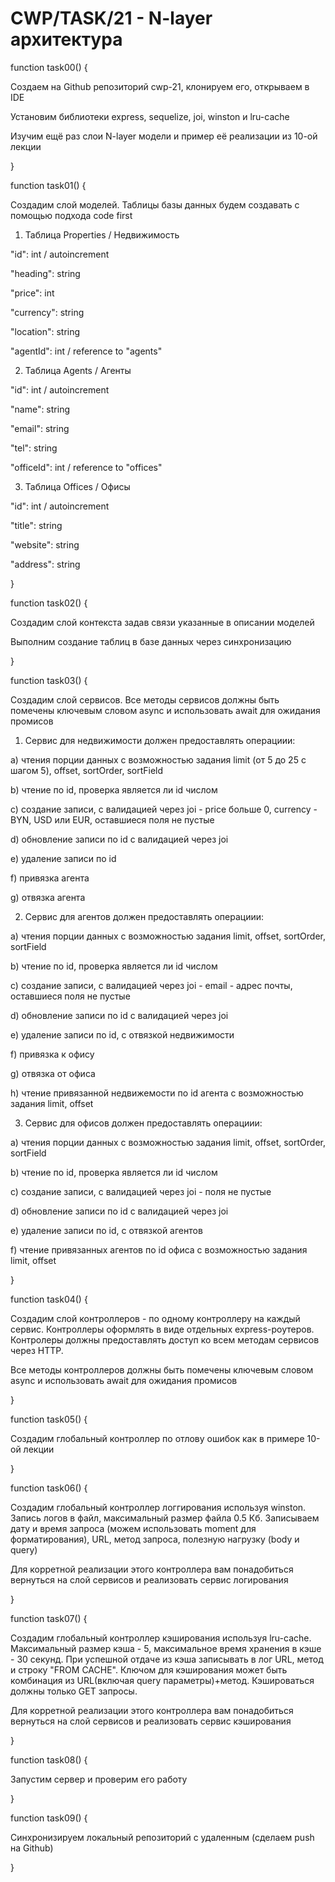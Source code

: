# CWP/TASK/21 - N-layer архитектура

function task00() {

Создаем на Github репозиторий cwp-21, клонируем его, открываем в IDE

Установим библиотеки express, sequelize, joi, winston и lru-cache

Изучим ещё раз слои N-layer модели и пример её реализации из 10-ой лекции

}

function task01() {

Создадим слой моделей. Таблицы базы данных будем создавать с помощью подхода code first

1. Таблица Properties / Недвижимость

"id": int / autoincrement

"heading": string

"price": int

"currency": string

"location": string

"agentId": int / reference to "agents"

2. Таблица Agents / Агенты

"id": int / autoincrement

"name": string

"email": string

"tel": string

"officeId": int / reference to "offices"

3. Таблица Offices / Офисы

"id": int / autoincrement

"title": string

"website": string

"address": string

}

function task02() {

Создадим слой контекста задав связи указанные в описании моделей

Выполним создание таблиц в базе данных через синхронизацию

}

function task03() {

Создадим слой сервисов. Все методы сервисов должны быть помечены ключевым словом async и использовать await для ожидания промисов

1. Сервис для недвижимости должен предоставлять операциии:

a) чтения порции данных с возможностью задания limit (от 5 до 25 с шагом 5), offset, sortOrder, sortField

b) чтение по id, проверка является ли id числом

c) создание записи, с валидацией через joi - price больше 0, currency - BYN, USD или EUR, оставшиеся поля не пустые

d) обновление записи по id с валидацией через joi

e) удаление записи по id

f) привязка агента

g) отвязка агента

2. Сервис для агентов должен предоставлять операциии:

a) чтения порции данных с возможностью задания limit, offset, sortOrder, sortField

b) чтение по id, проверка является ли id числом

c) создание записи, с валидацией через joi - email - адрес почты, оставшиеся поля не пустые

d) обновление записи по id с валидацией через joi

e) удаление записи по id, с отвязкой недвижимости

f) привязка к офису

g) отвязка от офиса

h) чтение привязанной недвижемости по id агента с возможностью задания limit, offset

3. Сервис для офисов должен предоставлять операциии:

a) чтения порции данных с возможностью задания limit, offset, sortOrder, sortField

b) чтение по id, проверка является ли id числом

c) создание записи, с валидацией через joi - поля не пустые

d) обновление записи по id с валидацией через joi

e) удаление записи по id, с отвязкой агентов

f) чтение привязанных агентов по id офиса с возможностью задания limit, offset

}

function task04() {

Создадим слой контроллеров - по одному контроллеру на каждый сервис. Контроллеры оформлять в виде отдельных express-роутеров. Контролеры должны предоставлять доступ ко всем методам сервисов через HTTP.

Все методы контроллеров должны быть помечены ключевым словом async и использовать await для ожидания промисов

}

function task05() {

Создадим глобальный контроллер по отлову ошибок как в примере 10-ой лекции

}

function task06() {

Создадим глобальный контроллер логгирования используя winston. Запись логов в файл, максимальный размер файла 0.5 Кб. Записываем дату и время запроса (можем использовать moment для форматирования), URL, метод запроса, полезную нагрузку (body и query)

Для корретной реализации этого контроллера вам понадобиться вернуться на слой сервисов и реализовать сервис логирования

}

function task07() {

Создадим глобальный контроллер кэширования используя lru-cache. Максимальный размер кэша - 5, максимальное время хранения в кэше - 30 секунд. При успешной отдаче из кэша записывать в лог URL, метод и строку "FROM CACHE". Ключом для кэширования может быть комбинация из URL(включая query параметры)+метод. Кэшироваться должны только GET запросы.

Для корретной реализации этого контроллера вам понадобиться вернуться на слой сервисов и реализовать сервис кэширования

}

function task08() {

Запустим сервер и проверим его работу

}

function task09() {

Синхронизируем локальный репозиторий с удаленным (сделаем push на Github)

}